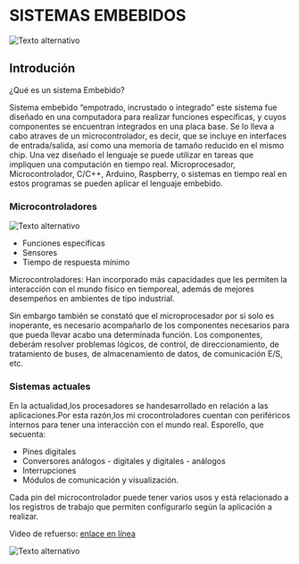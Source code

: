 # SISTEMAS EMBEBIDOS

![Texto alternativo](https://1.bp.blogspot.com/-1vEGc7tXSM4/YMh2a_NIjnI/AAAAAAAAF60/gpR5X51Z3YEfopKMqGLU4o2zQS_lLgVhwCLcBGAsYHQ/s0/3770921.jpg)

## Introdución

¿Qué es un sistema Embebido?

 Sistema embebido “empotrado, incrustado o integrado” este sistema fue diseñado en una computadora para realizar funciones específicas, y cuyos componentes se encuentran integrados en una placa base. 
 Se lo lleva a cabo atraves de un microcontrolador, es decir, que se incluye en interfaces de entrada/salida, así como una memoria de tamaño reducido en el mismo chip.
Una vez diseñado el lenguaje se puede utilizar en tareas que impliquen una computación en tiempo real. 
Microprocesador, Microcontrolador, C/C++, Arduino, Raspberry, o sistemas en tiempo real en estos programas se pueden aplicar el lenguaje embebido. 

### Microcontroladores  
![Texto alternativo](https://eleycom.es/wp-content/uploads/2017/04/PICWEB.jpg)

- Funciones  específicas
- Sensores
- Tiempo  de  respuesta  mínimo

Microcontroladores: Han incorporado más capacidades que les permiten la interacción con el mundo físico en tiemporeal, además de mejores desempeños en ambientes de tipo industrial.

Sin embargo también se constató que el microprocesador por si  solo es inoperante, es necesario acompañarlo de los componentes necesarios para que pueda llevar acabo una determinada función.
Los componentes, deberám resolver problemas lógicos, de control, de direccionamiento, de tratamiento de buses, de almacenamiento de datos, de comunicación E/S, etc.

### Sistemas actuales 
En la actualidad,los procesadores se handesarrollado en relación a las aplicaciones.Por esta razón,los mi crocontroladores cuentan con periféricos internos para tener una interacción con el mundo real. Esporello, que secuenta:

- Pines digitales
- Conversores análogos - digitales y digitales - análogos
- Interrupciones
- Módulos de comunicación y visualización.

Cada pin del microcontrolador puede tener varios usos y está relacionado a los registros de trabajo que permiten configurarlo según la aplicación a realizar.

Video de refuerso:
[enlace en línea](https://www.youtube.com/playlist?list=PLg9EfzMaKPILl1Vkvoy93pmBi8JN6yKuF)

![Texto alternativo](https://i.pinimg.com/originals/cc/b2/f5/ccb2f5f1008b324e19add5295cc14e68.png)




